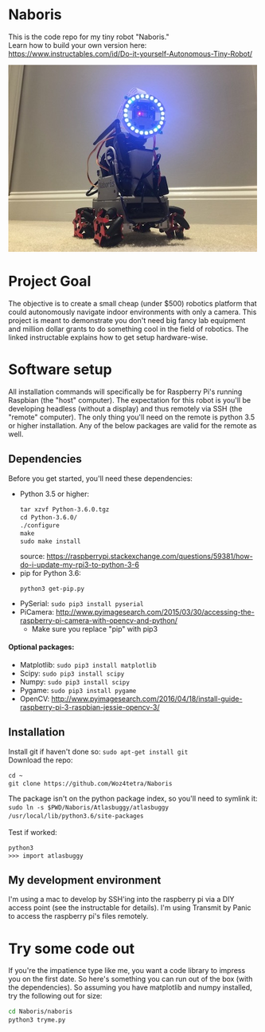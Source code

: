 # Naboris
This is the code repo for my tiny robot "Naboris." <br />
Learn how to build your own version here: https://www.instructables.com/id/Do-it-yourself-Autonomous-Tiny-Robot/

![Alt text](/naboris/static/naboris-small.jpeg)

# Project Goal
The objective is to create a small cheap (under $500) robotics platform that could autonomously navigate indoor environments with only a camera. This project is meant to demonstrate you don't need big fancy lab equipment and million dollar grants to do something cool in the field of robotics. The linked instructable explains how to get setup hardware-wise.

# Software setup
All installation commands will specifically be for Raspberry Pi's running Raspbian (the "host" computer). The expectation for this robot is you'll be developing headless (without a display) and thus remotely via SSH (the "remote" computer). The only thing you'll need on the remote is python 3.5 or higher installation. Any of the below packages are valid for the remote as well.

## Dependencies
Before you get started, you'll need these dependencies:
* Python 3.5 or higher: <br />
    ```wget https://www.python.org/ftp/python/3.6.0/Python-3.6.0.tgz
    tar xzvf Python-3.6.0.tgz
    cd Python-3.6.0/
    ./configure
    make
    sudo make install
    ```
    source: https://raspberrypi.stackexchange.com/questions/59381/how-do-i-update-my-rpi3-to-python-3-6
* pip for Python 3.6:
    ```wget https://bootstrap.pypa.io/get-pip.py
    python3 get-pip.py
    ```
* PySerial: ```sudo pip3 install pyserial```
* PiCamera: http://www.pyimagesearch.com/2015/03/30/accessing-the-raspberry-pi-camera-with-opencv-and-python/
    * Make sure you replace "pip" with pip3

#### Optional packages:

* Matplotlib: ```sudo pip3 install matplotlib```
* Scipy: ```sudo pip3 install scipy```
* Numpy: ```sudo pip3 install scipy```
* Pygame: ```sudo pip3 install pygame```
* OpenCV: http://www.pyimagesearch.com/2016/04/18/install-guide-raspberry-pi-3-raspbian-jessie-opencv-3/

## Installation
Install git if haven't done so: ```sudo apt-get install git```<br />
Download the repo:
```
cd ~
git clone https://github.com/Woz4tetra/Naboris
```
The package isn't on the python package index, so you'll need to symlink it:<br />
```sudo ln -s $PWD/Naboris/Atlasbuggy/atlasbuggy /usr/local/lib/python3.6/site-packages```<br /><br />
Test if worked:
```
python3
>>> import atlasbuggy
```

## My development environment
I'm using a mac to develop by SSH'ing into the raspberry pi via a DIY access point (see the instructable for details). I'm using Transmit by Panic to access the raspberry pi's files remotely.

# Try some code out
If you're the impatience type like me, you want a code library to impress you on the first date. So here's something you can run out of the box (with the dependencies). So assuming you have matplotlib and numpy installed, try the following out for size:
```bash
cd Naboris/naboris
python3 tryme.py
```
```python

```
